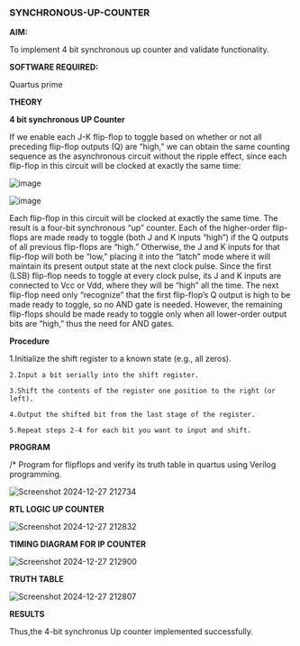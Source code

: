 ### SYNCHRONOUS-UP-COUNTER

**AIM:**

To implement 4 bit synchronous up counter and validate functionality.

**SOFTWARE REQUIRED:**

Quartus prime

**THEORY**

**4 bit synchronous UP Counter**

If we enable each J-K flip-flop to toggle based on whether or not all preceding flip-flop outputs (Q) are “high,” we can obtain the same counting sequence as the asynchronous circuit without the ripple effect, since each flip-flop in this circuit will be clocked at exactly the same time:

![image](https://github.com/naavaneetha/SYNCHRONOUS-UP-COUNTER/assets/154305477/d5db3fa0-e413-404c-b80e-b2f39d82e7e8)


![image](https://github.com/naavaneetha/SYNCHRONOUS-UP-COUNTER/assets/154305477/52cb61eb-d04b-442d-810c-31185a68410b)

Each flip-flop in this circuit will be clocked at exactly the same time.
The result is a four-bit synchronous “up” counter. Each of the higher-order flip-flops are made ready to toggle (both J and K inputs “high”) if the Q outputs of all previous flip-flops are “high.”
Otherwise, the J and K inputs for that flip-flop will both be “low,” placing it into the “latch” mode where it will maintain its present output state at the next clock pulse.
Since the first (LSB) flip-flop needs to toggle at every clock pulse, its J and K inputs are connected to Vcc or Vdd, where they will be “high” all the time.
The next flip-flop need only “recognize” that the first flip-flop’s Q output is high to be made ready to toggle, so no AND gate is needed.
However, the remaining flip-flops should be made ready to toggle only when all lower-order output bits are “high,” thus the need for AND gates.

**Procedure**

1.Initialize the shift register to a known state (e.g., all zeros).
    
    2.Input a bit serially into the shift register.
    
    3.Shift the contents of the register one position to the right (or left).
    
    4.Output the shifted bit from the last stage of the register.
    
    5.Repeat steps 2-4 for each bit you want to input and shift.
    


**PROGRAM**

/* Program for flipflops and verify its truth table in quartus using Verilog programming. 

![Screenshot 2024-12-27 212734](https://github.com/user-attachments/assets/cd854a0e-2b77-4f0b-83cb-af720494e1a8)



**RTL LOGIC UP COUNTER**

![Screenshot 2024-12-27 212832](https://github.com/user-attachments/assets/e068edbe-88d9-4cbe-8110-1f4501c456ad)

**TIMING DIAGRAM FOR IP COUNTER**

![Screenshot 2024-12-27 212900](https://github.com/user-attachments/assets/873e1ea3-67ac-487a-a59a-7c6c674393e1)

**TRUTH TABLE**

![Screenshot 2024-12-27 212807](https://github.com/user-attachments/assets/d2b6267f-e31e-4d53-b822-5affd27ea0cf)

**RESULTS**

Thus,the 4-bit synchronus Up counter implemented successfully.
